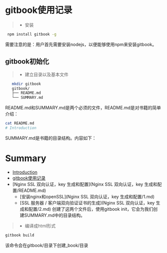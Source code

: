 # gitbook使用记录

> * 安装
```bash
 npm install gitbook -g
 ```
 需要注意的是：用户首先需要安装nodejs，以便能够使用npm来安装gitbook。

## gitbook初始化

> * 建立目录以及基本文件
```bash
   mkdir gitbook
   gitbook/
   ├── README.md
   └── SUMMARY.md
```
README.md和SUMMARY.md是两个必须的文件，README.md是对书籍的简单介绍：
```bash
cat README.md
# Introduction
```
SUMMARY.md是书籍的目录结构。内容如下：
# Summary
* [Introduction](README.md)
* [gitbook使用记录](gitbook使用记录/README.md)
* [Nginx SSL 双向认证，key 生成和配置](Nginx SSL 双向认证，key 生成和配置/README.md)
    * [安装nginx和openSSL](Nginx SSL 双向认证，key 生成和配置/1.md)
    * [SSL 服务器 / 客户端双向验证证书的生成](Nginx SSL 双向认证，key 生成和配置/2.md)
创建了这两个文件后，使用gitbook init，它会为我们创建SUMMARY.md中的目录结构。


> * 编译成html形式
```bash
gitbook build
```
该命令会在gitbook/目录下创建_book/目录
